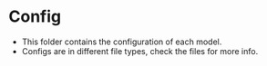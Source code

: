 # Config

* This folder contains the configuration of each model.
* Configs are in different file types, check the files for more info.

